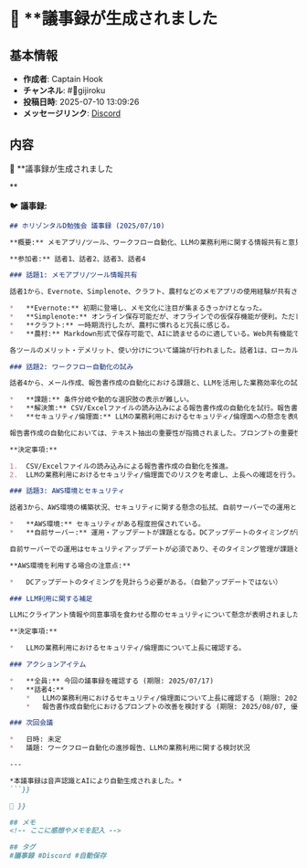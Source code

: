 # 📝 **議事録が生成されました

## 基本情報
- **作成者**: Captain Hook
- **チャンネル**: #📝gijiroku
- **投稿日時**: 2025-07-10 13:09:26
- **メッセージリンク**: [Discord](https://discord.com/channels/1206805897398059028/1389857137366143087/1392855235864694885)


## 内容
📝 **議事録が生成されました

**

🐦 **議事録:**
```markdown
## ホリゾンタルD勉強会 議事録 (2025/07/10)

**概要:** メモアプリ/ツール、ワークフロー自動化、LLMの業務利用に関する情報共有と意見交換

**参加者:** 話者1、話者2、話者3、話者4

### 話題1: メモアプリ/ツール情報共有

話者1から、Evernote、Simplenote、クラフト、農村などのメモアプリの使用経験が共有されました。

*   **Evernote:** 初期に登場し、メモ文化に注目が集まるきっかけとなった。
*   **Simplenote:** オンライン保存可能だが、オフラインでの仮保存機能が便利。ただし、UIのアップデートが少ない。
*   **クラフト:** 一時期流行したが、農村に慣れると冗長に感じる。
*   **農村:** Markdown形式で保存可能で、AIに読ませるのに適している。Web共有機能でホームページ化も可能。

各ツールのメリット・デメリット、使い分けについて議論が行われました。話者1は、ローカル環境での利用を重視し、AIに読ませることを検討。個々のニーズに合わせてメモアプリを使い分けることが有効という結論に至りました。

### 話題2: ワークフロー自動化の試み

話者4から、メール作成、報告書作成の自動化における課題と、LLMを活用した業務効率化の試みについて発表がありました。

*   **課題:** 条件分岐や動的な選択肢の表示が難しい。
*   **解決策:** CSV/Excelファイルの読み込みによる報告書作成の自動化を試行。報告書作成時にCSV/Excelファイルをアップロードし、LLMに解析させる。
*   **セキュリティ/倫理面:** LLMの業務利用におけるセキュリティ/倫理面への懸念を表明。

報告書作成の自動化においては、テキスト抽出の重要性が指摘されました。プロンプトの重要性を認識し、セキュリティ/倫理面を考慮しながらワークフロー自動化を進めるという結論になりました。

**決定事項:**

1.  CSV/Excelファイルの読み込みによる報告書作成の自動化を推進。
2.  LLMの業務利用におけるセキュリティ/倫理面でのリスクを考慮し、上長への確認を行う。

### 話題3: AWS環境とセキュリティ

話者3から、AWS環境の構築状況、セキュリティに関する懸念の払拭、自前サーバーでの運用とアップデートの課題について議論がありました。

*   **AWS環境:** セキュリティがある程度担保されている。
*   **自前サーバー:** 運用・アップデートが課題となる。DCアップデートのタイミングが面倒。

自前サーバーでの運用はセキュリティアップデートが必須であり、そのタイミング管理が課題となることが指摘されました。AWS環境の利用を前提に、セキュリティ対策を講じながらワークフロー自動化を進めるという結論になりました。

**AWS環境を利用する場合の注意点:**

*   DCアップデートのタイミングを見計らう必要がある。（自動アップデートではない）

### LLM利用に関する補足

LLMにクライアント情報や同意事項を食わせる際のセキュリティについて懸念が表明されました。

**決定事項:**

*   LLMの業務利用におけるセキュリティ/倫理面について上長に確認する。

### アクションアイテム

*   **全員:** 今回の議事録を確認する (期限: 2025/07/17)
*   **話者4:**
    *   LLMの業務利用におけるセキュリティ/倫理面について上長に確認する (期限: 2025/07/24, 優先度: 高)
    *   報告書作成自動化におけるプロンプトの改善を検討する (期限: 2025/08/07, 優先度: 中)

### 次回会議

*   日時: 未定
*   議題: ワークフロー自動化の進捗報告、LLMの業務利用に関する検討状況

---

*本議事録は音声認識とAIにより自動生成されました。*
```}}

💬 }}

## メモ
<!-- ここに感想やメモを記入 -->

## タグ
#議事録 #Discord #自動保存
